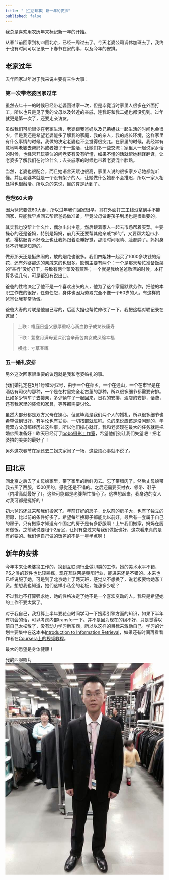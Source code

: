 ```yaml
---
title: "［生活琐事］新一年的安排"
published: false
---
```


我总是喜欢用农历年来标记新一年的开始。

从春节前回家到初四回北京，已经一周过去了。今天老婆公司调休加班去了，我终于也有时间可以记录一下春节在家的事，以及今年的安排。

## 老家过年

去年回家过年对于我来说主要有三件大事：

### 第一次带老婆回家过年

虽然去年十一的时候已经带老婆回过家一次，但是毕竟当时家里人很多在外面打工，所以也只是见了我的父母以及邻近的亲戚，连我哥和我二姐也都没见到。过年就更是第一次了，还要走亲访友。

虽然我们可能很少在老家生活，老婆跟我爸妈以及兄弟姐妹一起生活的时间也会很少，但是我还是希望老婆能多了解我的家庭，我的亲人，我的成长环境，这样家里有什么事情的时候，我做的决定老婆也不会觉得很突兀。在家里的时候，我经常有意地叫老婆去帮妈妈或者嫂子干一些活，让她们多一些交流；家里人一起说家乡话的时候，也经常开玩笑似的问老婆有没有听懂，如果不懂的话就帮她翻译翻译，让老婆多了解我们在讨论什么；去亲戚家的时候也带着老婆混个脸熟。

当然，老婆也很配合，而且她语言天赋也很高，家里人说的很多家乡话她都能听懂。并且老婆本就是一个没有架子的人，让她做什么她都不会推迟，所以一家人相处得也很融洽。所以总的来说，目的算是达到了。

### 爸爸60大寿

因为爸爸要做60大寿，所以过年我们回家很早。哥在外面打工工钱没拿到手不能回家，只能我早点回去帮帮爸妈做准备，毕竟父母做寿孩子到场也是很重要的。

其实我也没帮上什么忙，偶尔出出主意，然后跟着家人一起去市场帮着买菜。主要操心的还是爸妈，特别是妈妈，前几天还要帮其他亲戚“掌勺”，又要帮大姐带小孩，樱桃肠胃不好晚上也让我妈跟着没睡好觉，那段时间眼睛、脸都肿了。妈妈身体不好我是知道的。

做寿那天还是挺热闹的，放的烟花也很多。我们四姐妹一起买了1000多块钱的烟花，还有外婆那边的亲戚来的也很多。缺憾主要有两个：一个是那天帮忙准备饭菜的“亲行”没好好干，导致有两个菜没有蒸热；一个就是我给爸爸敬酒的时候，本打算多说几句，可是都没有说出口。

爸爸的性格决定了他不是一个喜欢出头的人，他为了这个家庭默默劳作，把他的本职工作做的很好，任劳任怨，身体也因为劳累完全不像一个60岁的人。有这样的爸爸让我非常骄傲。

爸爸大寿的对联是他自己写的，后面大姐也帮忙修改了一下，我把这幅对联记录在这里：

> 上联：椿庭日盛父恩厚重呕心沥血教子成龙长康寿
>
> 下联：萱堂月满母爱深沉含辛茹苦育女成凤绵幸福
>
> 横批：寸草春晖

### 五一婚礼安排

另外这次回家很重要的议题就是我和老婆婚礼的事。

我们婚礼定在5月1号和5月2号，由于一个在萍乡，一个在通山，一个在市里是在酒店有司仪的那种，一个是在村里完全老古董的那种，所以很多细节都需要安排。比如多少辆车子去接亲，多少辆车子一起回来，日程的安排，酒店的安排，话费，还有我家里的装修和家具，等等都需要讨论。

虽然大部分都是双方父母在操心，但这毕竟是我们两个人的婚礼，所以很多细节也希望做到很好。有争论也有妥协，一切按部就班吧。总的来说应该是没问题的，毕竟双方父母都经历过这些事，所以他们操心就好。我和老婆现在最大的任务就是把婚纱照准备好！昨天已经订了[bobo摄影工作室](http://www.bjbobo.com/)，希望他们别让我们失望吧！把老婆拍的美美的最好了！


另外这次春节在家还去二姐夫家闹了一场，这些烦心事就不说了。

## 回北京

回北京之后去了丈母娘家里，带了家里的新鲜肉去。忘了带腊肉了。然后丈母娘带我去买了西服，1500买的，感觉还是不错的。之后还需要买衬衣、领带、鞋子（内增高就最好了），这些可能都是老婆帮忙操心了。这样想起来，我身边的女人对我可都是挺好的！

初六爸妈还过来帮我们搬家了。年前订好的房子，比以前的房子大，也有了独立的厨房，比以前的条件好多了。希望每年换房子都能比以前好，最后有一套属于自己的房子。只有搬家才知道有个固定的房子是有多舒服啊！上午我们搬家，妈妈在厨房做饭。之前我说要租个2居室，让妈有空过来帮我们做饭也好，这次看来真的是有必要的。我们俩自己做的饭差的不是一星半点啊！

## 新年的安排

今年本来让老婆换工作的，换到互联网行业做UI类的工作。她的美术水平不错，PS之类的软件也比较熟练，现在互联网是朝阳行业，能进来还是不错的。本来也已经说服了她，可是到了北京她上了两天班，感觉又不想换了，说老板要给她涨工资。想想我也知道，她们这样小私企的老板，能涨多少呢？

不过我也不打算强求她，她的性格决定了她不是一个喜欢变动的人。我只是希望她的工作不要太累了。

对于我自己，我打算上半年要花点时间学习一下搜索引擎方面的知识，如果下半年有机会的话，可以考虑内部transfer一下。并不是因为现在的组不好，只是觉得以前自己太松散了，没有动力学习新东西，所以以这样的目标来激励自己。学习的计划主要集中在这本书[Introduction to Information Retrieval](http://nlp.stanford.edu/IR-book/)，如果还有时间再看看作者在[Coursera上的视频教程](https://class.coursera.org/nlp/lecture/preview)。


最大的愿望是身体健康！

我的西服照片
![西服照片](/images/wedding-suit.jpg "西服照片，请勿看脸")